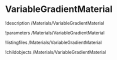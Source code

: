 <!-- MOOSE Documentation Stub: Remove this when content is added. -->

# VariableGradientMaterial
!description /Materials/VariableGradientMaterial

!parameters /Materials/VariableGradientMaterial

!listingfiles /Materials/VariableGradientMaterial

!childobjects /Materials/VariableGradientMaterial
